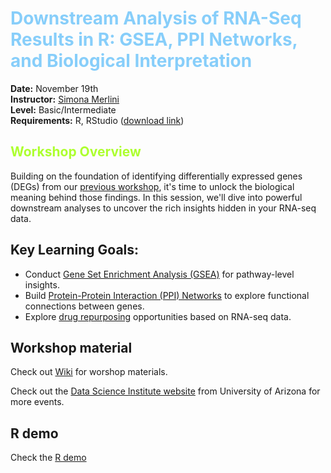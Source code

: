 # <span style="color: LightSkyBlue">Downstream Analysis of RNA-Seq Results in R: GSEA, PPI Networks, and Biological Interpretation</span>

**Date:** November 19th  
**Instructor:** [Simona Merlini](https://merlinis12.github.io/merlinisimona.github.io/)  
**Level:** Basic/Intermediate  
**Requirements:** R, RStudio ([download link](https://rstudio-education.github.io/hopr/starting.html)) 
## <span style="color: greenyellow">Workshop Overview</span>


Building on the foundation of identifying differentially expressed genes (DEGs) from our [previous workshop](https://github.com/merlinis12/RNA-Seq-Data-Analysis-in-R/wiki), it's time to unlock the biological meaning behind those findings. In this session, we'll dive into powerful downstream analyses to uncover the rich insights hidden in your RNA-seq data.

## Key Learning Goals:
- Conduct [Gene Set Enrichment Analysis (GSEA)](https://github.com/merlinis12/Downstream-Analysis-of-RNA-Seq-Results/wiki#5-gene-set-enrichment-analysis-gsea) for pathway-level insights.
- Build [Protein-Protein Interaction (PPI) Networks](https://github.com/merlinis12/Downstream-Analysis-of-RNA-Seq-Results/wiki#6-protein-protein-interaction-ppi-networks) to explore functional connections between genes.
- Explore [drug repurposing](https://github.com/merlinis12/Downstream-Analysis-of-RNA-Seq-Results/wiki#7-drug-repurposing) opportunities based on RNA-seq data.

## Workshop material
Check out [Wiki](https://github.com/merlinis12/Downstream-Analysis-of-RNA-Seq-Results/wiki) for worshop materials.

Check out the [Data Science Institute website](https://datascience.arizona.edu/calendar) from University of Arizona for more events.

## R demo
Check the [R demo](https://merlinis12.github.io/Downstream-Analysis-of-RNA-Seq-Results/R_demo.html)
